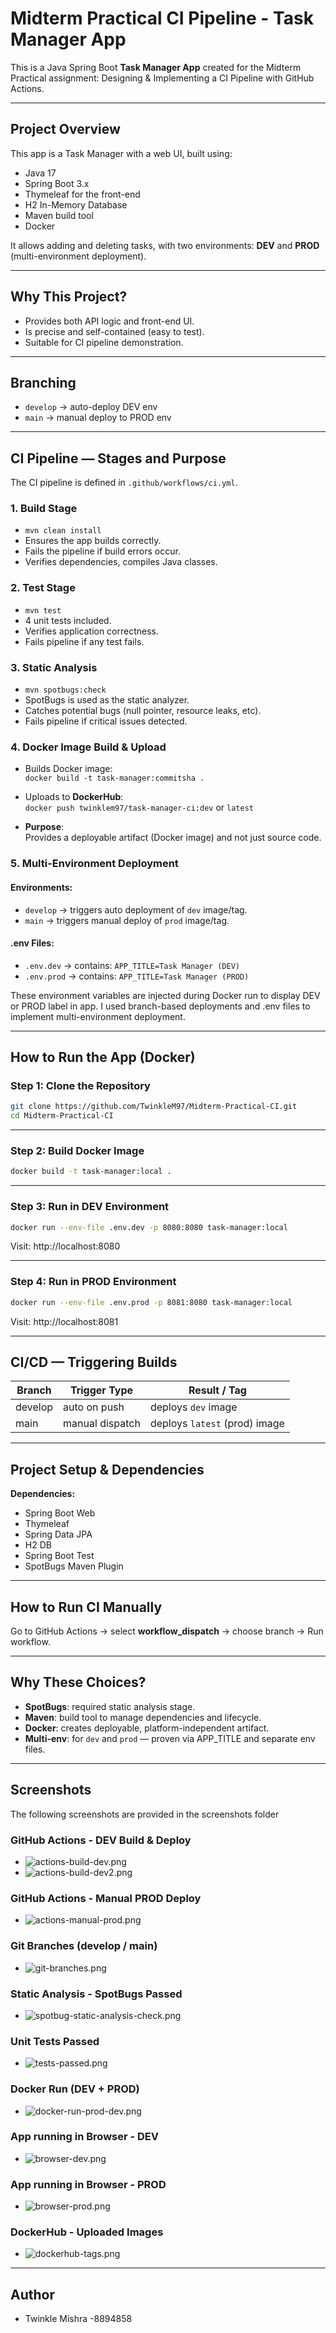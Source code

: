 # Midterm Practical CI Pipeline - Task Manager App

This is a Java Spring Boot **Task Manager App** created for the Midterm Practical assignment: Designing & Implementing a CI Pipeline with GitHub Actions.

---

## Project Overview

This app is a Task Manager with a web UI, built using:

- Java 17
- Spring Boot 3.x
- Thymeleaf for the front-end
- H2 In-Memory Database
- Maven build tool
- Docker

It allows adding and deleting tasks, with two environments: **DEV** and **PROD** (multi-environment deployment).

---

## Why This Project?

- Provides both API logic and front-end UI.
- Is precise and self-contained (easy to test).
- Suitable for CI pipeline demonstration.

---

## Branching

- `develop` → auto-deploy DEV env  
- `main` → manual deploy to PROD env

---

## CI Pipeline — Stages and Purpose

The CI pipeline is defined in `.github/workflows/ci.yml`.

### 1. **Build Stage** 

- `mvn clean install`  
- Ensures the app builds correctly.
- Fails the pipeline if build errors occur.
- Verifies dependencies, compiles Java classes.

### 2. **Test Stage** 

- `mvn test`  
- 4 unit tests included.
- Verifies application correctness.
- Fails pipeline if any test fails.

### 3. **Static Analysis** 

- `mvn spotbugs:check`  
- SpotBugs is used as the static analyzer.
- Catches potential bugs (null pointer, resource leaks, etc).
- Fails pipeline if critical issues detected.

### 4. **Docker Image Build & Upload** 

- Builds Docker image:  
  `docker build -t task-manager:commitsha .`
- Uploads to **DockerHub**:  
  `docker push twinklem97/task-manager-ci:dev` or `latest`

- **Purpose**:  
  Provides a deployable artifact (Docker image) and not just source code.

### 5. **Multi-Environment Deployment**

#### Environments:

- `develop` → triggers auto deployment of `dev` image/tag.
- `main` → triggers manual deploy of `prod` image/tag.

#### .env Files:

- `.env.dev` → contains: `APP_TITLE=Task Manager (DEV)`
- `.env.prod` → contains: `APP_TITLE=Task Manager (PROD)`

These environment variables are injected during Docker run to display DEV or PROD label in app.
I used branch-based deployments and .env files to implement multi-environment deployment.

---

## How to Run the App (Docker)

### Step 1: Clone the Repository

```bash
git clone https://github.com/TwinkleM97/Midterm-Practical-CI.git
cd Midterm-Practical-CI
```

---

### Step 2: Build Docker Image

```bash
docker build -t task-manager:local .
```

---

### Step 3: Run in DEV Environment

```bash
docker run --env-file .env.dev -p 8080:8080 task-manager:local
```

Visit: http://localhost:8080

---

### Step 4: Run in PROD Environment

```bash
docker run --env-file .env.prod -p 8081:8080 task-manager:local
```

Visit: http://localhost:8081

---

## CI/CD — Triggering Builds

| Branch     | Trigger Type        | Result / Tag |
|------------|---------------------|--------------|
| develop    | auto on push        | deploys `dev` image |
| main       | manual dispatch     | deploys `latest` (prod) image |

---

## Project Setup & Dependencies

**Dependencies:**

- Spring Boot Web
- Thymeleaf
- Spring Data JPA
- H2 DB
- Spring Boot Test
- SpotBugs Maven Plugin

---

## How to Run CI Manually

Go to GitHub Actions → select **workflow_dispatch** → choose branch → Run workflow.

---

## Why These Choices?

- **SpotBugs**: required static analysis stage.
- **Maven**: build tool to manage dependencies and lifecycle.
- **Docker**: creates deployable, platform-independent artifact.
- **Multi-env**: for `dev` and `prod` — proven via APP_TITLE and separate env files.

---
## Screenshots

The following screenshots are provided in the screenshots folder

### GitHub Actions - DEV Build & Deploy

- ![actions-build-dev.png](./screenshots/actions-build-dev.png)
- ![actions-build-dev2.png](./screenshots/actions-build-dev2.png)

### GitHub Actions - Manual PROD Deploy

- ![actions-manual-prod.png](./screenshots/actions-manual-prod.png)

### Git Branches (develop / main)

- ![git-branches.png](./screenshots/git-branches.png)

### Static Analysis - SpotBugs Passed

- ![spotbug-static-analysis-check.png](./screenshots/spotbug-static-analysis-check.png)

### Unit Tests Passed

- ![tests-passed.png](./screenshots/tests-passed.png)

### Docker Run (DEV + PROD)

- ![docker-run-prod-dev.png](./screenshots/docker-run-prod-dev.png)

### App running in Browser - DEV

- ![browser-dev.png](./screenshots/browser-dev.png)

### App running in Browser - PROD

- ![browser-prod.png](./screenshots/browser-prod.png)

### DockerHub - Uploaded Images

- ![dockerhub-tags.png](./screenshots/dockerhub-tags.png)

---

## Author
- Twinkle Mishra -8894858

